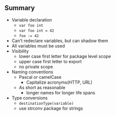 ## Summary

- Variable declaration
  - `var foo int`
  - `var foo int = 42`
  - `foo := 42`
- Can't redeclare variables, but can shadow them
- All variables must be used
- Visibility
  - lower case first letter for package level scope
  - upper case first letter to export
  - no private scope
- Naming conventions
  - Pascal or camelCase
    - Capitalize acronyms(HTTP, URL)
  - As short as reasonable
    - longer names for longer life spans
- Type conversions
  - `destinationType(variable)`
  - use strconv package for strings
